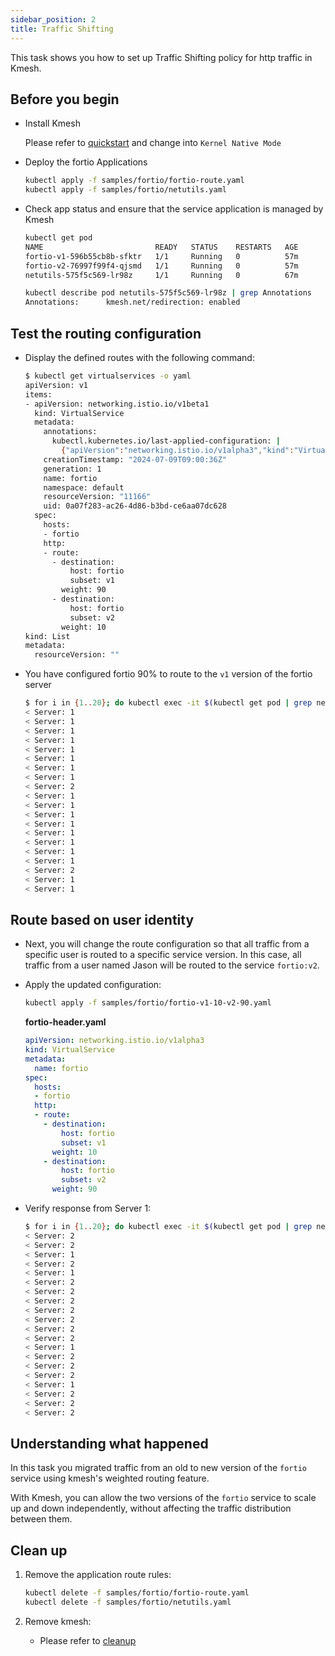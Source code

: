 ```yaml
---
sidebar_position: 2
title: Traffic Shifting
---
```


This task shows you how to set up Traffic Shifting policy for http traffic in Kmesh.

## Before you begin

- Install Kmesh
  
  Please refer to [quickstart](/docs/setup/quick-start.md) and change into `Kernel Native Mode`
  
- Deploy the fortio Applications

  ```bash
  kubectl apply -f samples/fortio/fortio-route.yaml
  kubectl apply -f samples/fortio/netutils.yaml
  ```

- Check app status and ensure that the service application is managed by Kmesh

  ```bash
  kubectl get pod 
  NAME                         READY   STATUS    RESTARTS   AGE
  fortio-v1-596b55cb8b-sfktr   1/1     Running   0          57m
  fortio-v2-76997f99f4-qjsmd   1/1     Running   0          57m
  netutils-575f5c569-lr98z     1/1     Running   0          67m
  
  kubectl describe pod netutils-575f5c569-lr98z | grep Annotations
  Annotations:      kmesh.net/redirection: enabled
  ```

## Test the routing configuration

- Display the defined routes with the following command:

  ```bash
  $ kubectl get virtualservices -o yaml
  apiVersion: v1
  items:
  - apiVersion: networking.istio.io/v1beta1
    kind: VirtualService
    metadata:
      annotations:
        kubectl.kubernetes.io/last-applied-configuration: |
          {"apiVersion":"networking.istio.io/v1alpha3","kind":"VirtualService","metadata":{"annotations":{},"name":"fortio","namespace":"default"},"spec":{"hosts":["fortio"],"http":[{"route":[{"destination":{"host":"fortio","subset":"v1"},"weight":90},{"destination":{"host":"fortio","subset":"v2"},"weight":10}]}]}}
      creationTimestamp: "2024-07-09T09:00:36Z"
      generation: 1
      name: fortio
      namespace: default
      resourceVersion: "11166"
      uid: 0a07f283-ac26-4d86-b3bd-ce6aa07dc628
    spec:
      hosts:
      - fortio
      http:
      - route:
        - destination:
            host: fortio
            subset: v1
          weight: 90
        - destination:
            host: fortio
            subset: v2
          weight: 10
  kind: List
  metadata:
    resourceVersion: ""
  ```

- You have configured fortio 90% to route to the `v1` version of the fortio server

  ```bash
  $ for i in {1..20}; do kubectl exec -it $(kubectl get pod | grep netutils | awk '{print $1}') -- curl -v $(kubectl get svc -owide | grep fortio | awk '{print $3}'):80 | grep "Server:"; done
  < Server: 1
  < Server: 1
  < Server: 1
  < Server: 1
  < Server: 1
  < Server: 1
  < Server: 1
  < Server: 1
  < Server: 2
  < Server: 1
  < Server: 1
  < Server: 1
  < Server: 1
  < Server: 1
  < Server: 1
  < Server: 1
  < Server: 1
  < Server: 2
  < Server: 1
  < Server: 1
  ```

## Route based on user identity

- Next, you will change the route configuration so that all traffic from a specific user is routed to a specific service version. In this case, all traffic from a user named Jason will be routed to the service `fortio:v2`.

- Apply the updated configuration:

  ```bash
  kubectl apply -f samples/fortio/fortio-v1-10-v2-90.yaml
  ```

  **fortio-header.yaml**

  ```yaml
  apiVersion: networking.istio.io/v1alpha3
  kind: VirtualService
  metadata:
    name: fortio
  spec:
    hosts:
    - fortio
    http:
    - route:
      - destination:
          host: fortio
          subset: v1
        weight: 10
      - destination:
          host: fortio
          subset: v2
        weight: 90
  ```
  
- Verify response from Server 1:

  ```bash
  $ for i in {1..20}; do kubectl exec -it $(kubectl get pod | grep netutils | awk '{print $1}') -- curl -v $(kubectl get svc -owide | grep fortio | awk '{print $3}'):80 | grep "Server:"; done
  < Server: 2
  < Server: 2
  < Server: 1
  < Server: 2
  < Server: 1
  < Server: 2
  < Server: 2
  < Server: 2
  < Server: 2
  < Server: 2
  < Server: 2
  < Server: 2
  < Server: 1
  < Server: 2
  < Server: 2
  < Server: 2
  < Server: 1
  < Server: 2
  < Server: 2
  < Server: 2
  ```

## Understanding what happened

In this task you migrated traffic from an old to new version of the `fortio` service using kmesh's weighted routing feature.

With Kmesh, you can allow the two versions of the `fortio` service to scale up and down independently, without affecting the traffic distribution between them.

## Clean up

1. Remove the application route rules:

   ```bash
   kubectl delete -f samples/fortio/fortio-route.yaml
   kubectl delete -f samples/fortio/netutils.yaml
   ```

2. Remove kmesh:

   - Please refer to [cleanup](/docs/setup/quick-start.md#clean-up)
